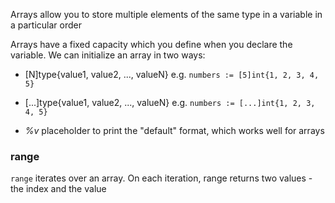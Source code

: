 Arrays allow you to store multiple elements of the same type in a variable in a particular order

Arrays have a fixed capacity which you define when you declare the variable. We can initialize an array in two ways:

- [N]type{value1, value2, ..., valueN} e.g. `numbers := [5]int{1, 2, 3, 4, 5}`
- [...]type{value1, value2, ..., valueN} e.g. `numbers := [...]int{1, 2, 3, 4, 5}`

- *%v* placeholder to print the "default" format, which works well for arrays

### range
`range` iterates over an array. On each iteration, range returns two values - the index and the value